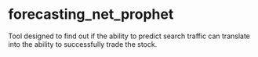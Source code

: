 # forecasting_net_prophet
Tool designed to find out if the ability to predict search traffic can translate into the ability to successfully trade the stock.
